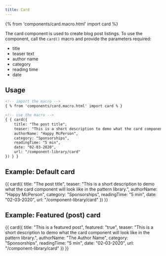 ```yaml
---
title: Card
---
```


{% from 'components/card.macro.html' import card %}

The card component is used to create blog post listings. To use the component, call the `card()` macro and provide the parameters required:
- title
- teaser text
- author name
- category
- reading time
- date

## Usage

```html
<!-- import the macro -->
{ % from 'components/card.macro.html' import card % }

<!-- use the macro -->
{ { card({
    title: "The post title",
    teaser: "This is a short description to demo what the card component will look like in the pattern library.",
    authorName: "Happy McPerson",
    category: "Sponsorships",
    readingTime: "5 min",
    date: "02-03-2020",
    url: "/component-library/card"
}) } }
```

## Example: Default card

{{ card({
    title: "The post title",
    teaser: "This is a short description to demo what the card component will look like in the pattern library.",
    authorName: "Happy McPerson",
    category: "Sponsorships",
    readingTime: "5 min",
    date: "02-03-2020",
    url: "/component-library/card"
}) }}

## Example: Featured (post) card

{{ card({
    title: "This is a featured post",
    featured: "true",
    teaser: "This is a short description to demo what the card component will look like in the pattern library.",
    authorName: "The Author Name",
    category: "Sponsorships",
    readingTime: "5 min",
    date: "02-03-2020",
    url: "/component-library/card"
}) }}
